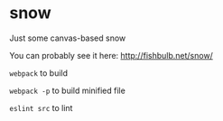# snow
Just some canvas-based snow

You can probably see it here:  http://fishbulb.net/snow/

`webpack` to build

`webpack -p` to build minified file

`eslint src` to lint

